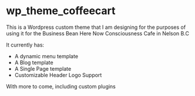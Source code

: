# wp_theme_coffeecart

This is a Wordpress custom theme that I am designing for the purposes of using it for the Business Bean Here Now Consciousness Cafe in Nelson B.C

It currently has:

- A dynamic menu template
- A Blog template
- A Single Page template
- Customizable Header Logo Support

With more to come, including custom plugins

